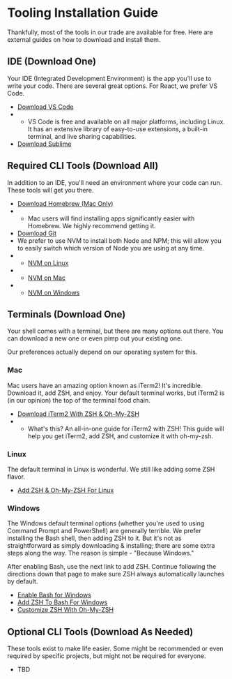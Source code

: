 # Tooling Installation Guide

Thankfully, most of the tools in our trade are available for free. Here are external guides on how to download and install them.

## IDE (Download One)

Your IDE (Integrated Development Environment) is the app you'll use to write your code. There are several great options. For React, we prefer VS Code.

- [Download VS Code](https://code.visualstudio.com/download)
- - VS Code is free and available on all major platforms, including Linux. It has an extensive library of easy-to-use extensions, a built-in terminal, and live sharing capabilities.
- [Download Sublime](https://www.sublimetext.com/download)

## Required CLI Tools (Download All)

In addition to an IDE, you'll need an environment where your code can run. These tools will get you there.

- [Download Homebrew (Mac Only)](https://brew.sh/)
- - Mac users will find installing apps significantly easier with Homebrew. We highly recommend getting it.
- [Download Git](https://github.com/git-guides/install-git)
- We prefer to use NVM to install both Node and NPM; this will allow you to easily switch which version of Node you are using at any time.
- - [NVM on Linux](https://www.tecmint.com/nvm-install-multiple-nodejs-versions-in-linux/)
- - [NVM on Mac](https://tecadmin.net/install-nvm-macos-with-homebrew/)
- - [NVM on Windows](https://dev.to/skaytech/how-to-install-node-version-manager-nvm-for-windows-10-4nbi)

## Terminals (Download One)

Your shell comes with a terminal, but there are many options out there. You can download a new one or even pimp out your existing one.

Our preferences actually depend on our operating system for this.

### Mac
Mac users have an amazing option known as iTerm2! It's incredible. Download it, add ZSH, and enjoy. Your default terminal works, but iTerm2 is (in our opinion) the top of the terminal food chain.

- [Download iTerm2 With ZSH & Oh-My-ZSH](https://medium.com/ayuth/iterm2-zsh-oh-my-zsh-the-most-power-full-of-terminal-on-macos-bdb2823fb04c)
- - What's this? An all-in-one guide for iTerm2 with ZSH! This guide will help you get iTerm2, add ZSH, and customize it with oh-my-zsh.

### Linux
The default terminal in Linux is wonderful. We still like adding some ZSH flavor.

- [Add ZSH & Oh-My-ZSH For Linux](https://www.howtoforge.com/tutorial/how-to-setup-zsh-and-oh-my-zsh-on-linux/)

### Windows
The Windows default terminal options (whether you're used to using Command Prompt and PowerShell) are generally terrible. We prefer installing the Bash shell, then adding ZSH to it. But it's not as straightforward as simply downloading & installing; there are some extra steps along the way. The reason is simple - "Because Windows."

After enabling Bash, use the next link to add ZSH. Continue following the directions down that page to make sure ZSH always automatically launches by default.

- [Enable Bash for Windows](https://www.howtogeek.com/249966/how-to-install-and-use-the-linux-bash-shell-on-windows-10/)
- [Add ZSH To Bash For Windows](https://www.howtogeek.com/258518/how-to-use-zsh-or-another-shell-in-windows-10/)
- [Customize ZSH With Oh-My-ZSH](https://github.com/ohmyzsh/ohmyzsh/wiki)

## Optional CLI Tools (Download As Needed)

These tools exist to make life easier. Some might be recommended or even required by specific projects, but might not be required for everyone.

- TBD

